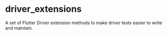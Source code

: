 # driver_extensions

A set of Flutter Driver extension methods to make driver tests easier to write and maintain.

